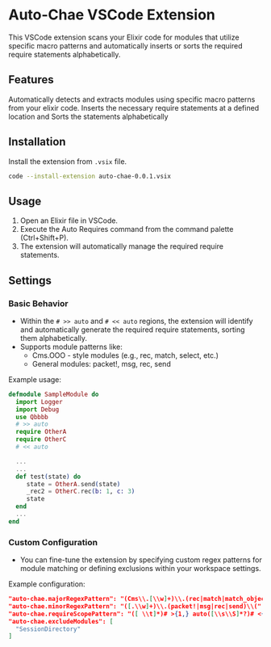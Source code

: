 # Auto-Chae VSCode Extension

This VSCode extension scans your Elixir code for modules that utilize specific macro patterns and automatically inserts or sorts the required require statements alphabetically.

## Features

Automatically detects and extracts modules using specific macro patterns from your elixir code.
Inserts the necessary require statements at a defined location and Sorts the statements alphabetically 

## Installation

Install the extension from `.vsix` file.

```sh
code --install-extension auto-chae-0.0.1.vsix 
```

## Usage

1. Open an Elixir file in VSCode.
1. Execute the Auto Requires command from the command palette (Ctrl+Shift+P).
1. The extension will automatically manage the required require statements.

## Settings

### Basic Behavior


* Within the `# >> auto` and `# << auto` regions, the extension will identify and automatically generate the required require statements, sorting them alphabetically.
* Supports module patterns like:
  * Cms.OOO - style modules (e.g., rec, match, select, etc.)
  * General modules: packet!, msg, rec, send

Example usage:
```elixir
defmodule SampleModule do
  import Logger
  import Debug
  use Qbbbb
  # >> auto
  require OtherA
  require OtherC
  # << auto

  ...
  ...
  def test(state) do
     state = OtherA.send(state)
     _rec2 = OtherC.rec(b: 1, c: 3)
     state
  end
  ...
end
```

### Custom Configuration
* You can fine-tune the extension by specifying custom regex patterns for module matching or defining exclusions within your workspace settings.

Example configuration:
```json
"auto-chae.majorRegexPattern": "(Cms\\.[\\w]+)\\.(rec|match|match_object|match_delete|match_limit|select|select_replace|select_delete|select_limit|select_count)\\("
"auto-chae.minorRegexPattern": "([.\\w]+)\\.(packet!|msg|rec|send)\\("
"auto-chae.requireScopePattern": "([ \\t]*)# >{1,} auto([\\s\\S]*?)# <{1,} auto"
"auto-chae.excludeModules": [
  "SessionDirectory"
]
```